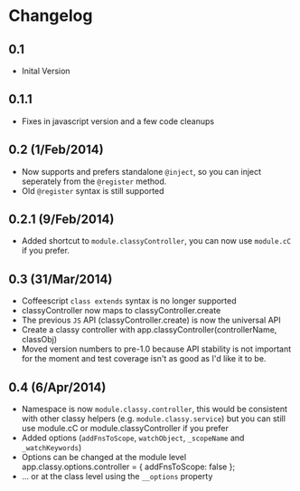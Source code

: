 # Changelog

## 0.1
* Inital Version

## 0.1.1
* Fixes in javascript version and a few code cleanups

## 0.2 (1/Feb/2014)
* Now supports and prefers standalone `@inject`, so you can inject seperately from the `@register` method.
* Old `@register` syntax is still supported

## 0.2.1 (9/Feb/2014)
* Added shortcut to `module.classyController`, you can now use `module.cC` if you prefer.

## 0.3 (31/Mar/2014)
* Coffeescript `class extends` syntax is no longer supported
* classyController now maps to classyController.create
* The previous `JS` API (classyController.create) is now the universal API
* Create a classy controller with app.classyController(controllerName, classObj)
* Moved version numbers to pre-1.0 because API stability is not important for the moment and test coverage isn't as good as I'd like it to be.

## 0.4 (6/Apr/2014)
* Namespace is now `module.classy.controller`, this would be consistent with other classy helpers (e.g. `module.classy.service`) but you can still use module.cC or module.classyController if you prefer
* Added options (`addFnsToScope`, `watchObject`, `_scopeName` and `_watchKeywords`)
* Options can be changed at the module level
    app.classy.options.controller = {
        addFnsToScope: false
    };
* ... or at the class level using the `__options` property